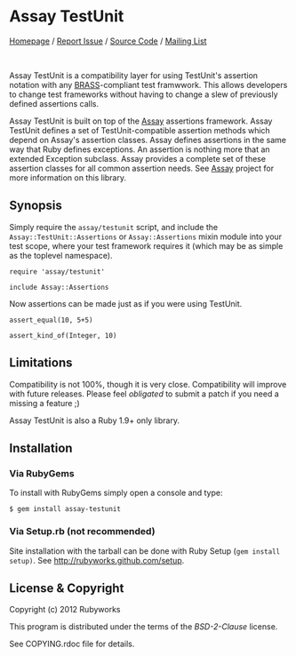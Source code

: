 # Assay TestUnit

[Homepage](http://rubyworks.github.com/assay-testunit) /
[Report Issue](http://github.com/rubyworks/assay-testunit/issues) /
[Source Code](http://github.com/rubyworks/assay-testunit) /
[Mailing List](http://groups.google.com/group/rubyworks-mailinglist)

<br/>

Assay TestUnit is a compatibility layer for using TestUnit's assertion
notation with any [BRASS](http://rubyworks.github.com/brass)-compliant
test framwwork. This allows developers to change test frameworks without
having to change a slew of previously defined assertions calls.

Assay TestUnit is built on top of the [Assay](http://rubyworks.github.com/assay)
assertions framework. Assay TestUnit defines a set of TestUnit-compatible assertion
methods which depend on Assay's assertion classes. Assay defines assertions in the
same way that Ruby defines exceptions. An assertion is nothing more that an extended
Exception subclass. Assay provides a complete set of these assertion classes for all
common assertion needs. See [Assay](http://rubyworks.github.com/assay)
project for more information on this library.


## Synopsis

Simply require the `assay/testunit` script, and include the `Assay::TestUnit::Assertions`
or  `Assay::Assertions` mixin module into your test scope, where your test framework
requires it (which may be as simple as the toplevel namespace).

    require 'assay/testunit'

    include Assay::Assertions

Now assertions can be made just as if you were using TestUnit.

    assert_equal(10, 5+5)

    assert_kind_of(Integer, 10)


## Limitations

Compatibility is not 100%, though it is very close. Compatibility will improve
with future releases. Please feel _obligated_ to submit a patch if you need a
missing a feature ;)

Assay TestUnit is also a Ruby 1.9+ only library.


## Installation

### Via RubyGems

To install with RubyGems simply open a console and type:

    $ gem install assay-testunit

### Via Setup.rb (not recommended)

Site installation with the tarball can be done with Ruby Setup
(`gem install setup)`. See http://rubyworks.github.com/setup.


## License & Copyright

Copyright (c) 2012 Rubyworks

This program is distributed under the terms of the *BSD-2-Clause* license.

See COPYING.rdoc file for details.


